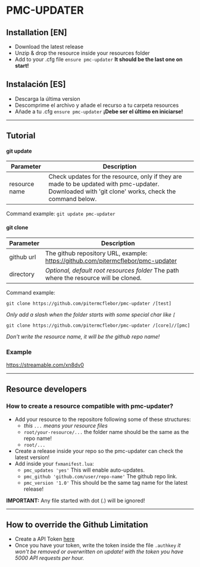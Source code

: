 # PMC-UPDATER
## Installation [EN]
- Download the latest release
- Unzip & drop the resource inside your resources folder
- Add to your .cfg file `ensure pmc-updater` **It should be the last one on start!**
## Instalación [ES]
- Descarga la última version
- Descomprime el archivo y añade el recurso a tu carpeta resources
- Añade a tu .cfg `ensure pmc-updater` **¡Debe ser el último en iniciarse!**
---
## Tutorial
#### git update
| Parameter | Description |
|-|-|
| resource name | Check updates for the resource, only if they are made to be updated with pmc-updater. Downloaded with 'git clone' works, check the command below. |
Command example:
`git update pmc-updater`
#### git clone
| Parameter | Description |
|-|-|
| github url | The github repository URL, example: https://github.com/pitermcflebor/pmc-updater |
| directory | *Optional, default root resources folder* The path where the resource will be cloned. |

Command example:

`git clone https://github.com/pitermcflebor/pmc-updater /[test]`

*Only add a slash when the folder starts with some special char like `[`*

`git clone https://github.com/pitermcflebor/pmc-updater /[core]//[pmc]`

*Don't write the resource name, it will be the github repo name!*

### Example
https://streamable.com/xn8dv0

---
## Resource developers
### How to create a resource compatible with pmc-updater?
- Add your resource to the repositore following some of these structures:
  - *this `...` means your resource files*
  - `root/your-resource/...` the folder name should be the same as the repo name!
  - `root/...`
- Create a release inside your repo so the pmc-updater can check the latest version!
- Add inside your `fxmanifest.lua`:
  - `pmc_updates 'yes'` This will enable auto-updates.
  - `pmc_github 'github.com/user/repo-name'` The github repo link.
  - `pmc_version '1.0'` This should be the same tag name for the latest release!

**IMPORTANT:** Any file started with dot (.) will be ignored!

---
## How to override the Github Limitation
- Create a API Token [here](https://docs.github.com/en/free-pro-team@latest/github/authenticating-to-github/creating-a-personal-access-token#creating-a-token)
- Once you have your token, write the token inside the file `.authkey`
*it won't be removed or overwritten on update!*
*with the token you have 5000 API requests per hour.*
